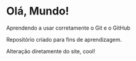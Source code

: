 # Olá, Mundo!
 Aprendendo a usar corretamente o Git e o GitHub
 
 Repositório criado para fins de aprendizagem.

 Alteração diretamente do site, cool!
